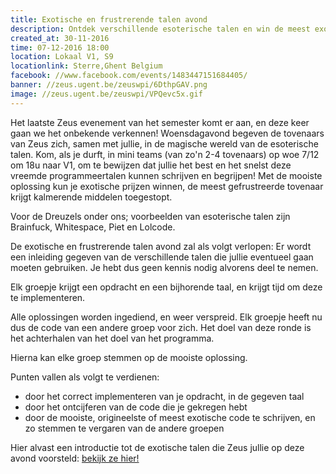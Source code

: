 ```yaml
---
title: Exotische en frustrerende talen avond
description: Ontdek verschillende esoterische talen en win de meest exotische prijs!
created_at: 30-11-2016
time: 07-12-2016 18:00
location: Lokaal V1, S9
locationlink: Sterre,Ghent Belgium
facebook: //www.facebook.com/events/1483447151684405/
banner: //zeus.ugent.be/zeuswpi/6DthpGAV.png
image: //zeus.ugent.be/zeuswpi/VPQevc5x.gif
---
```


Het laatste Zeus evenement van het semester komt er aan, en deze keer gaan we het onbekende verkennen!
Woensdagavond begeven de tovenaars van Zeus  zich, samen met jullie, in de magische wereld van de esoterische talen.
Kom, als je durft, in mini teams (van zo'n 2-4 tovenaars) op woe 7/12 om 18u naar V1, om te bewijzen dat jullie het best en het snelst deze vreemde programmeertalen kunnen schrijven en begrijpen!
Met de mooiste oplossing kun je exotische prijzen winnen, de meest gefrustreerde tovenaar krijgt kalmerende middelen toegestopt.

Voor de Dreuzels onder ons; voorbeelden van esoterische talen zijn Brainfuck, Whitespace, Piet en Lolcode.

De exotische en frustrerende talen avond zal als volgt verlopen:
Er wordt een inleiding gegeven van de verschillende talen die jullie eventueel gaan moeten gebruiken.
Je hebt dus geen kennis nodig alvorens deel te nemen.

Elk groepje krijgt een opdracht en een bijhorende taal, en krijgt tijd om deze te implementeren.

Alle oplossingen worden ingediend, en weer verspreid. Elk groepje heeft nu dus de code van een andere groep voor zich.
Het doel van deze ronde is het achterhalen van het doel van het programma.

Hierna kan elke groep stemmen op de mooiste oplossing.

Punten vallen als volgt te verdienen:

* door het correct implementeren van je opdracht, in de gegeven taal
* door het ontcijferen van de code die je gekregen hebt
* door de mooiste, origineelste of meest exotische code te schrijven, en zo stemmen te vergaren van de andere groepen


Hier alvast een introductie tot de exotische talen die Zeus jullie op deze avond voorsteld: [bekijk ze hier!](https://docs.google.com/presentation/d/1OFkRIhn8C-Bij71c5Ahon6WjsYV8PEn5xbWnYN3Kj1Q/pub?start=false&loop=false&delayms=3000)

